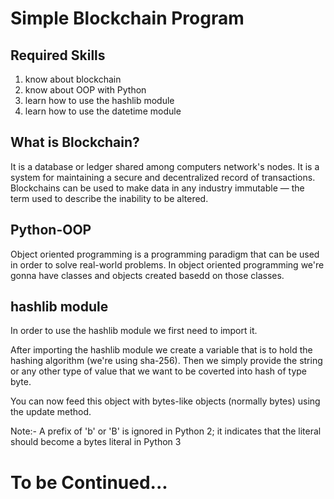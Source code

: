# Simple Blockchain Program

## Required Skills

1. know about blockchain
2. know about OOP with Python
3. learn how to use the hashlib module
4. learn how to use the datetime module

## What is Blockchain?
It is a database or ledger shared among computers network's nodes. It is a system for maintaining a secure and decentralized record of transactions. Blockchains can be used to make data in any industry immutable —  the term used to describe the inability to be altered.

## Python-OOP
Object oriented programming is a programming paradigm that can be used in order to solve real-world problems. In object oriented programming we're gonna have classes and objects created basedd on those classes.

## hashlib module
In order to use the hashlib module we first need to import it.

After importing the hashlib module we create a variable that is to hold the hashing algorithm (we're using sha-256). Then we simply provide the string or any other type of value that we want to be coverted into hash of type byte.

You can now feed this object with bytes-like objects (normally bytes) using the update method.

Note:- A prefix of 'b' or 'B' is ignored in Python 2; it indicates that the literal
should become a bytes literal in Python 3

# To be Continued... 
